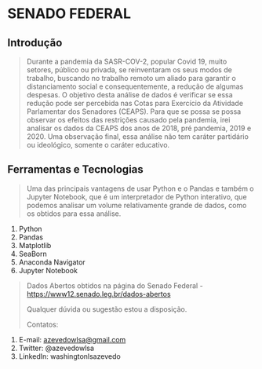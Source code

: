 # SENADO FEDERAL

## Introdução
>Durante a pandemia da SASR-COV-2, popular Covid 19, muito setores, público ou privada, se reinventaram os seus modos de trabalho, buscando no trabalho remoto um aliado para garantir o distanciamento social e consequentemente, a redução de algumas despesas.
>O objetivo desta análise de dados é verificar se essa redução pode ser percebida nas Cotas para Exercício da Atividade Parlamentar dos Senadores (CEAPS). 
>Para que se possa se possa observar os efeitos das restrições causado pela pandemia, irei analisar os dados da CEAPS dos anos de 2018, pré pandemia, 2019 e 2020. Uma observação final, essa análise não tem caráter partidário ou ideológico, somente o caráter educativo.

## Ferramentas e Tecnologias

>Uma das principais vantagens de usar Python e o Pandas e também o Jupyter Notebook, que é um interpretador de Python interativo, que podemos analisar um volume relativamente grande de dados, como os obtidos para essa análise.
>
1. Python
1. Pandas
1. Matplotlib
1. SeaBorn
1. Anaconda Navigator
1. Jupyter Notebook
>
>Dados Abertos obtidos na página do Senado Federal - https://www12.senado.leg.br/dados-abertos
>
>Qualquer dúvida ou sugestão estou a disposição.
>
>Contatos:
1. E-mail: azevedowlsa@gmail.com
1. Twitter: @azevedowlsa
1. LinkedIn: washingtonlsazevedo

